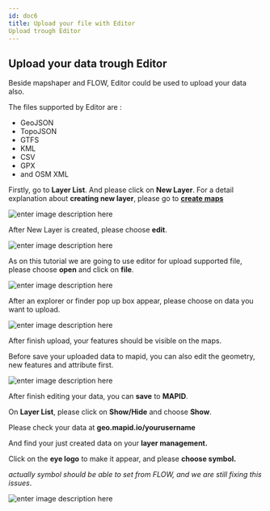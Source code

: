 ```yaml
---
id: doc6
title: Upload your file with Editor
Upload trough Editor
---
```

## Upload your data trough Editor

Beside mapshaper and FLOW, Editor could be used to upload your data also.

The files supported by Editor are :

- GeoJSON
- TopoJSON
- GTFS
- KML
- CSV
- GPX
- and OSM XML

Firstly, go to **Layer List**. And please click on **New Layer**.
For a detail explanation about **creating new layer**, please go to **[create maps](doc4)**

![enter image description here](https://s3.amazonaws.com/docs.mapid.io/images/Screen+Shot+2018-09-09+at+20.26.02.png)

After New Layer is created, please choose **edit**.

![enter image description here](https://s3.amazonaws.com/docs.mapid.io/images/Screen+Shot+2018-09-09+at+20.32.35.png)

As on this tutorial we are going to use editor for upload supported file, please choose **open** and click on **file**.

![enter image description here](https://s3.amazonaws.com/docs.mapid.io/images/Screen+Shot+2018-09-09+at+20.32.46.png)

After an explorer or finder pop up box appear, please choose on data you want to upload.

![enter image description here](https://s3.amazonaws.com/docs.mapid.io/images/Screen+Shot+2018-09-09+at+20.57.08.png)

After finish upload, your features should be visible on the maps.

Before save your uploaded data to mapid, you can also edit the geometry, new features and attribute first.


![enter image description here](https://s3.amazonaws.com/docs.mapid.io/images/Screen+Shot+2018-09-09+at+20.33.04.png)

After finish editing your data, you can **save** to **MAPID**.

On **Layer List**, please click on **Show/Hide** and choose **Show**.

Please check your data at **geo.mapid.io/yourusername**

And find your just created data on your **layer management.**

Click on the **eye logo** to make it appear, and please **choose symbol.**

*actually symbol should be able to set from FLOW, and we are still fixing this issues*.

![enter image description here](https://s3.amazonaws.com/docs.mapid.io/images/Screen+Shot+2018-09-09+at+20.39.04.png)
